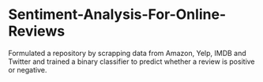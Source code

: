 # Sentiment-Analysis-For-Online-Reviews
Formulated a repository by scrapping data from Amazon, Yelp, IMDB and Twitter and trained a binary classifier to predict whether a review is positive or negative.
